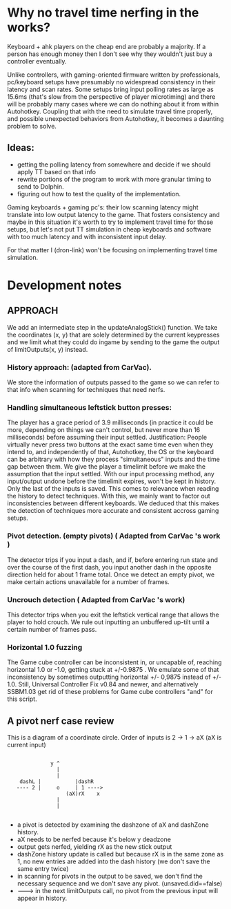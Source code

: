 # Why no travel time nerfing in the works?
Keyboard + ahk players on the cheap end are probably a majority. If a person has enough money then I don't see why they wouldn't just buy a controller eventually.

Unlike controllers, with gaming-oriented firmware written by professionals, pc/keyboard setups have presumably no widespread consistency in their latency and scan rates. Some setups bring input polling rates as large as 15.6ms (that's slow from the perspective of player microtiming) and there will be probably many cases where we can do nothing about it from within Autohotkey. Coupling that with the need to simulate travel time properly, and possible unexpected behaviors from Autohotkey, it becomes a daunting problem to solve. 

## Ideas:
* getting the polling latency from somewhere and decide if we should apply TT based on that info
* rewrite portions of the program to work with more granular timing to send to Dolphin. 
* figuring out how to test the quality of the implementation.

Gaming keyboards + gaming pc's: their low scanning latency might translate into low output latency to the game. That fosters consistency and maybe in this situation it's worth to try to implement travel time for those setups, but let's not put TT simulation in cheap keyboards and software with too much latency and with inconsistent input delay.

For that matter I (dron-link) won't be focusing on implementing travel time simulation.

# Development notes

## APPROACH

  We add an intermediate step in the updateAnalogStick() function.
  We take the coordinates (x, y) that are solely determined by the current keypresses and we limit what they could do ingame by sending to the game the output of limitOutputs(x, y) instead.

### History approach: (adapted from CarVac).
  We store the information of outputs passed to the game so we can refer to that info when scanning for techniques that need nerfs.

### Handling simultaneous leftstick button presses:
  The player has a grace period of 3.9 milliseconds (in practice it could be  more, depending on things we can't control, but never more than 16 milliseconds) before assuming their input settled.
  Justification: People virtually never press two buttons at the exact same time even when they intend to, and independently of that, Autohotkey, the OS or the keyboard can be arbitrary with how they process "simultaneous" inputs and the time gap between them.
  We give the player a timelimit before we make the assumption that the input settled.
  With our input processing method, any input/output undone before the timelimit expires, won't be kept in history. Only the last of the inputs is saved. This comes to relevance when reading the history to detect techniques.
  With this, we mainly want to factor out inconsistencies between different keyboards.
  We deduced that this makes the detection of techniques more accurate and consistent accross gaming setups.

### Pivot detection. (empty pivots) ( Adapted from CarVac 's work )
  The detector trips if you input a dash, and if, before entering run state and over the course of the first dash, you input another dash in the opposite direction  held for about 1 frame total.
  Once we detect an empty pivot, we make certain actions unavailable for a number of frames.

### Uncrouch detection ( Adapted from CarVac 's work)
  This detector trips when you exit the leftstick vertical range that allows the player to hold crouch.
  We rule out inputting an unbuffered up-tilt until a certain number of frames pass.

### Horizontal 1.0 fuzzing
  The Game cube controller can be inconsistent in, or uncapable of, reaching horizontal 1.0 or -1.0, getting stuck at +/-0.9875 .
  We emulate some of that inconsistency by sometimes outputting horizontal +/- 0,9875 instead of +/- 1.0.
  Still, Universal Controller Fix v0.84 and newer, and alternatively SSBM1.03 get rid of these problems for Game cube controllers "and" for this script.

## A pivot nerf case review
This is a diagram of a coordinate circle. Order of inputs is 2 -> 1 -> aX (aX is current input)
```

              y ^
                |
                |
    dashL |           |dashR
   ---- 2 |     o     | 1 ---->
                   (aX)rX    x
                |
                |
          
```

* a pivot is detected by examining the dashzone of aX and dashZone history.  
* aX needs to be nerfed because it's below y deadzone 
* output gets nerfed, yielding rX as the new stick output
* dashZone history update is called but because rX is in the same zone as 1, no new entries are added into the dash history (we don't save the same entry twice)
* in scanning for pivots in the output to be saved, we don't find the necessary sequence and we don't save any pivot. (unsaved.did==false)
* ---> in the next limitOutputs call, no pivot from the previous input will appear in history.
